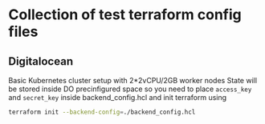 # Collection of test terraform config files
## Digitalocean
Basic Kubernetes cluster setup with 2*2vCPU/2GB worker nodes
State will be stored inside DO precinfigured space so you need to place `access_key` and `secret_key` inside backend_config.hcl and init terraform using

```bash
terraform init --backend-config=./backend_config.hcl
```